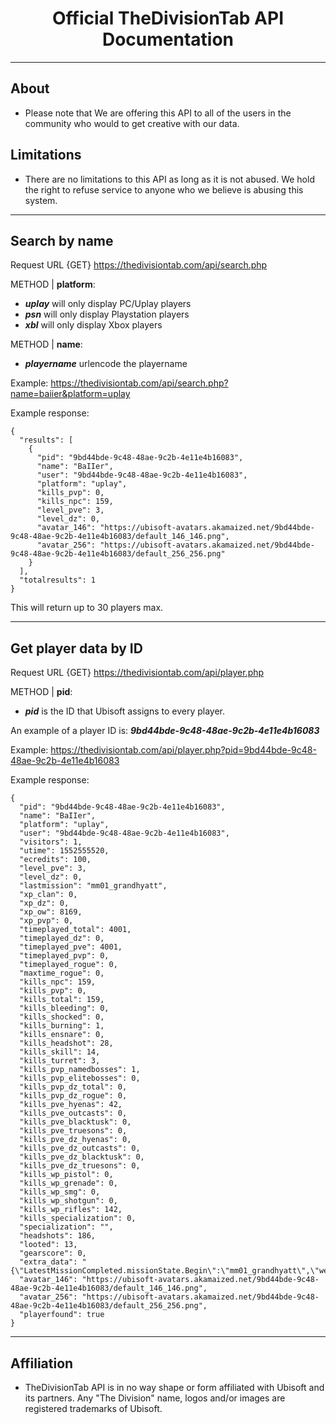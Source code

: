 <p align="center">
  <h1 align="center">Official TheDivisionTab API Documentation</h3>
</p>

<hr>

## About
- Please note that We are offering this API to all of the users in the community who would to get creative with our data.

## Limitations
- There are no limitations to this API as long as it is not abused. We hold the right to refuse service to anyone who we believe is abusing this system.

<hr>

## Search by name

Request URL {GET} https://thedivisiontab.com/api/search.php


METHOD | **platform**:

- <i>**uplay**</i> will only display PC/Uplay players<br>
- <i>**psn**</i> will only display Playstation players<br>
- <i>**xbl**</i> will only display Xbox players<br>

METHOD | **name**:

- <i>**playername**</i> urlencode the playername<br>

Example: https://thedivisiontab.com/api/search.php?name=baiier&platform=uplay

Example response:
```
{
  "results": [
    {
      "pid": "9bd44bde-9c48-48ae-9c2b-4e11e4b16083",
      "name": "BaIIer",
      "user": "9bd44bde-9c48-48ae-9c2b-4e11e4b16083",
      "platform": "uplay",
      "kills_pvp": 0,
      "kills_npc": 159,
      "level_pve": 3,
      "level_dz": 0,
      "avatar_146": "https://ubisoft-avatars.akamaized.net/9bd44bde-9c48-48ae-9c2b-4e11e4b16083/default_146_146.png",
      "avatar_256": "https://ubisoft-avatars.akamaized.net/9bd44bde-9c48-48ae-9c2b-4e11e4b16083/default_256_256.png"
    }
  ],
  "totalresults": 1
}
```
This will return up to 30 players max.
<hr>

## Get player data by ID

Request URL {GET} https://thedivisiontab.com/api/player.php

METHOD | **pid**:

- <i>**pid**</i> is the ID that Ubisoft assigns to every player.<br>

An example of a player ID is: <i>**9bd44bde-9c48-48ae-9c2b-4e11e4b16083**</i>

Example: https://thedivisiontab.com/api/player.php?pid=9bd44bde-9c48-48ae-9c2b-4e11e4b16083

Example response: 
```
{
  "pid": "9bd44bde-9c48-48ae-9c2b-4e11e4b16083",
  "name": "BaIIer",
  "platform": "uplay",
  "user": "9bd44bde-9c48-48ae-9c2b-4e11e4b16083",
  "visitors": 1,
  "utime": 1552555520,
  "ecredits": 100,
  "level_pve": 3,
  "level_dz": 0,
  "lastmission": "mm01_grandhyatt",
  "xp_clan": 0,
  "xp_dz": 0,
  "xp_ow": 8169,
  "xp_pvp": 0,
  "timeplayed_total": 4001,
  "timeplayed_dz": 0,
  "timeplayed_pve": 4001,
  "timeplayed_pvp": 0,
  "timeplayed_rogue": 0,
  "maxtime_rogue": 0,
  "kills_npc": 159,
  "kills_pvp": 0,
  "kills_total": 159,
  "kills_bleeding": 0,
  "kills_shocked": 0,
  "kills_burning": 1,
  "kills_ensnare": 0,
  "kills_headshot": 28,
  "kills_skill": 14,
  "kills_turret": 3,
  "kills_pvp_namedbosses": 1,
  "kills_pvp_elitebosses": 0,
  "kills_pvp_dz_total": 0,
  "kills_pvp_dz_rogue": 0,
  "kills_pve_hyenas": 42,
  "kills_pve_outcasts": 0,
  "kills_pve_blacktusk": 0,
  "kills_pve_truesons": 0,
  "kills_pve_dz_hyenas": 0,
  "kills_pve_dz_outcasts": 0,
  "kills_pve_dz_blacktusk": 0,
  "kills_pve_dz_truesons": 0,
  "kills_wp_pistol": 0,
  "kills_wp_grenade": 0,
  "kills_wp_smg": 0,
  "kills_wp_shotgun": 0,
  "kills_wp_rifles": 142,
  "kills_specialization": 0,
  "specialization": "",
  "headshots": 186,
  "looted": 13,
  "gearscore": 0,
  "extra_data": "{\"LatestMissionCompleted.missionState.Begin\":\"mm01_grandhyatt\",\"weaponFamilyKills.weaponFamily.MountedWeapon\":\"3\",\"weaponNameKills.weaponName.player_grenade_landing\":\"8\"}",
  "avatar_146": "https://ubisoft-avatars.akamaized.net/9bd44bde-9c48-48ae-9c2b-4e11e4b16083/default_146_146.png",
  "avatar_256": "https://ubisoft-avatars.akamaized.net/9bd44bde-9c48-48ae-9c2b-4e11e4b16083/default_256_256.png",
  "playerfound": true
}
```

<hr>

## Affiliation
- TheDivisionTab API is in no way shape or form affiliated with Ubisoft and its partners. Any "The Division" name, logos and/or images are registered trademarks of Ubisoft.
